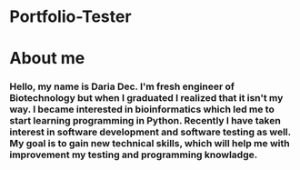 # Portfolio-Tester

# About me

### Hello, my name is Daria Dec. I'm fresh engineer of Biotechnology but when I graduated I realized that it isn't my way. I became interested in bioinformatics which led me to start learning programming in Python. Recently I have taken interest in software development and software testing as well. My goal is to gain new technical skills, which will help me with improvement my testing and programming knowladge.
